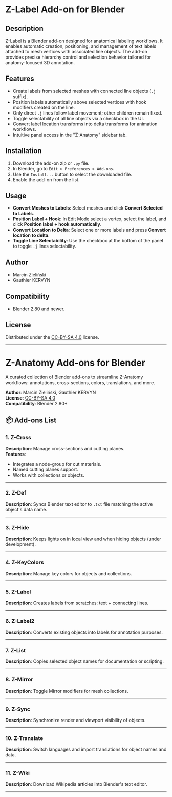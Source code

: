 # Z-Label Add-on for Blender

## Description

Z-Label is a Blender add-on designed for anatomical labeling workflows. It enables automatic creation, positioning, and management of text labels attached to mesh vertices with associated line objects. The add-on provides precise hierarchy control and selection behavior tailored for anatomy-focused 3D annotation.

## Features

- Create labels from selected meshes with connected line objects (`.j` suffix).
- Position labels automatically above selected vertices with hook modifiers created on the line.
- Only direct `.j` lines follow label movement; other children remain fixed.
- Toggle selectability of all line objects via a checkbox in the UI.
- Convert label location transforms into delta transforms for animation workflows.
- Intuitive panel access in the "Z-Anatomy" sidebar tab.

## Installation

1. Download the add-on zip or `.py` file.
2. In Blender, go to `Edit > Preferences > Add-ons`.
3. Use the `Install...` button to select the downloaded file.
4. Enable the add-on from the list.

## Usage

- **Convert Meshes to Labels**:
  Select meshes and click **Convert Selected to Labels**.
- **Position Label + Hook**:
  In Edit Mode select a vertex, select the label, and click **Position label + hook automatically**.
- **Convert Location to Delta**:
  Select one or more labels and press **Convert location to delta**.
- **Toggle Line Selectability**:
  Use the checkbox at the bottom of the panel to toggle `.j` lines selectability.

## Author

- Marcin Zieliński  
- Gauthier KERVYN

## Compatibility

- Blender 2.80 and newer.

## License

Distributed under the [CC-BY-SA 4.0](LICENSE) license.

---

# Z-Anatomy Add-ons for Blender

A curated collection of Blender add-ons to streamline Z-Anatomy workflows: annotations, cross-sections, colors, translations, and more.

**Author**: Marcin Zieliński, Gauthier KERVYN  
**License**: [CC-BY-SA 4.0](LICENSE)  
**Compatibility**: Blender 2.80+

## 📦 Add-ons List

### 1. Z-Cross
**Description**: Manage cross-sections and cutting planes.  
**Features**:
- Integrates a node-group for cut materials.
- Named cutting planes support.
- Works with collections or objects.

---

### 2. Z-Def
**Description**: Syncs Blender text editor to `.txt` file matching the active object's data name.

---

### 3. Z-Hide
**Description**: Keeps lights on in local view and when hiding objects (under development).

---

### 4. Z-KeyColors
**Description**: Manage key colors for objects and collections.

---

### 5. Z-Label
**Description**: Creates labels from scratches: text + connecting lines.

---

### 6. Z-Label2
**Description**: Converts existing objects into labels for annotation purposes.

---

### 7. Z-List
**Description**: Copies selected object names for documentation or scripting.

---

### 8. Z-Mirror
**Description**: Toggle Mirror modifiers for mesh collections.

---

### 9. Z-Sync
**Description**: Synchronize render and viewport visibility of objects.

---

### 10. Z-Translate
**Description**: Switch languages and import translations for object names and data.

---

### 11. Z-Wiki
**Description**: Download Wikipedia articles into Blender's text editor.

---
